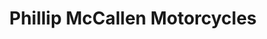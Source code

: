 ---
title: "Phillip McCallen Motorcycles"
url: /lisburn/phillip-mccallen-motorcycles/
shop: Motorrad
---
